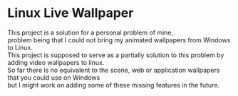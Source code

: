 # Linux Live Wallpaper
This project is a solution for a personal problem of mine, <br>
problem being that I could not bring my animated wallpapers from Windows to Linux.<br>
This project is supposed to serve as a partially solution to this problem by adding video wallpapers to linux.<br>
So far there is no equivalent to the scene, web or application wallpapers that you could use on Windows<br>
but I might work on adding some of these missing features in the future.<br>
